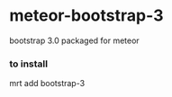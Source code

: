 meteor-bootstrap-3
==================
bootstrap 3.0 packaged for meteor


### to install
mrt add bootstrap-3
